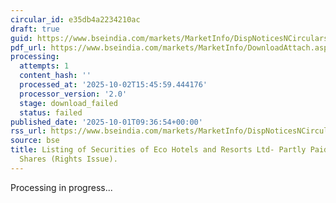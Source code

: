 ```yaml
---
circular_id: e35db4a2234210ac
draft: true
guid: https://www.bseindia.com/markets/MarketInfo/DispNoticesNCirculars.aspx?Noticeid={ABBF22D3-F21B-4DE0-A780-AFC01C958B75}&noticeno=20251001-21&dt=10/01/2025&icount=21&totcount=83&flag=0
pdf_url: https://www.bseindia.com/markets/MarketInfo/DownloadAttach.aspx?id=20251001-21&attachedId=
processing:
  attempts: 1
  content_hash: ''
  processed_at: '2025-10-02T15:45:59.444176'
  processor_version: '2.0'
  stage: download_failed
  status: failed
published_date: '2025-10-01T09:36:54+00:00'
rss_url: https://www.bseindia.com/markets/MarketInfo/DispNoticesNCirculars.aspx?Noticeid={ABBF22D3-F21B-4DE0-A780-AFC01C958B75}&noticeno=20251001-21&dt=10/01/2025&icount=21&totcount=83&flag=0
source: bse
title: Listing of Securities of Eco Hotels and Resorts Ltd- Partly Paid-up Equity
  Shares (Rights Issue).
---
```


Processing in progress...